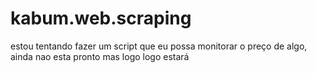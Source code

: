 # kabum.web.scraping
estou tentando fazer um script que eu possa monitorar o preço de algo, ainda nao esta pronto mas logo logo estará 
